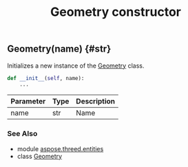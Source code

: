 ﻿---
title: Geometry constructor
second_title: Aspose.3D for Python via .NET API References
description: 
type: docs
weight: 10
url: /python-net/aspose.threed.entities/geometry/__init__/
is_root: false
---

## Geometry(name) {#str}

Initializes a new instance of the [Geometry](/3d/python-net/aspose.threed.entities/geometry) class.



```python
def __init__(self, name):
    ...
```


| Parameter | Type | Description |
| :- | :- | :- |
| name | str | Name |



### See Also
* module [aspose.threed.entities](../../)
* class [Geometry](/3d/python-net/aspose.threed.entities/geometry)
